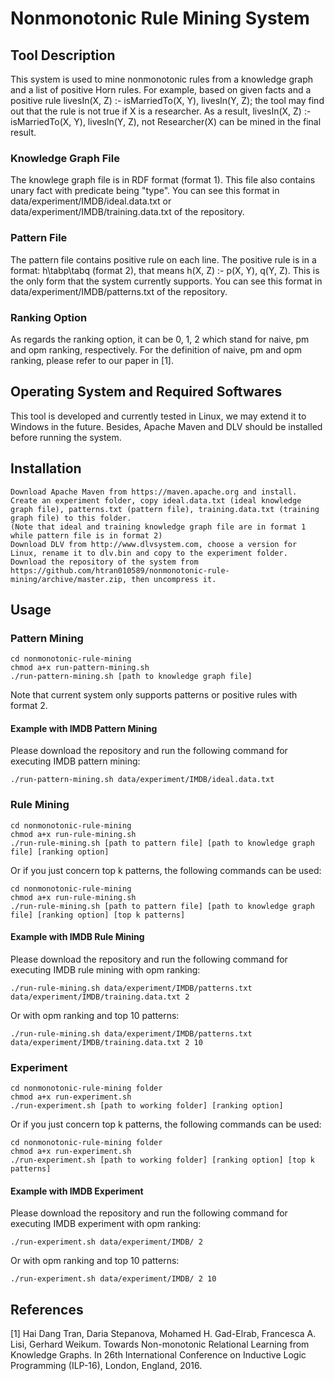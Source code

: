 Nonmonotonic Rule Mining System
=============


Tool Description
------------

This system is used to mine nonmonotonic rules from a knowledge graph and a list of positive Horn rules. For example, based on given facts and a positive rule livesIn(X, Z) :- isMarriedTo(X, Y), livesIn(Y, Z); the tool may find out that the rule is not true if X is a researcher. As a result, livesIn(X, Z) :- isMarriedTo(X, Y), livesIn(Y, Z), not Researcher(X) can be mined in the final result.

### Knowledge Graph File

The knowlege graph file is in RDF format (format 1). This file also contains unary fact with predicate being "type". You can see this format in data/experiment/IMDB/ideal.data.txt or data/experiment/IMDB/training.data.txt of the repository.

### Pattern File

The pattern file contains positive rule on each line. The positive rule is in a format: h\tabp\tabq (format 2), that means h(X, Z) :- p(X, Y), q(Y, Z). This is the only form that the system currently supports. You can see this format in data/experiment/IMDB/patterns.txt of the repository.

### Ranking Option

As regards the ranking option, it can be 0, 1, 2 which stand for naive, pm and opm ranking, respectively. For the definition of naive, pm and opm ranking, please refer to our paper in [1].

Operating System and Required Softwares
------------

This tool is developed and currently tested in Linux, we may extend it to Windows in the future. Besides, Apache Maven and DLV should be installed before running the system.

Installation
------------

```
Download Apache Maven from https://maven.apache.org and install.
Create an experiment folder, copy ideal.data.txt (ideal knowledge graph file), patterns.txt (pattern file), training.data.txt (training graph file) to this folder.
(Note that ideal and training knowledge graph file are in format 1 while pattern file is in format 2)
Download DLV from http://www.dlvsystem.com, choose a version for Linux, rename it to dlv.bin and copy to the experiment folder.
Download the repository of the system from https://github.com/htran010589/nonmonotonic-rule-mining/archive/master.zip, then uncompress it.
```

Usage
------------

### Pattern Mining

```
cd nonmonotonic-rule-mining
chmod a+x run-pattern-mining.sh
./run-pattern-mining.sh [path to knowledge graph file]
```

Note that current system only supports patterns or positive rules with format 2.

#### Example with IMDB Pattern Mining

Please download the repository and run the following command for executing IMDB pattern mining:

```
./run-pattern-mining.sh data/experiment/IMDB/ideal.data.txt
```

### Rule Mining

```
cd nonmonotonic-rule-mining
chmod a+x run-rule-mining.sh
./run-rule-mining.sh [path to pattern file] [path to knowledge graph file] [ranking option]
```

Or if you just concern top k patterns, the following commands can be used:

```
cd nonmonotonic-rule-mining
chmod a+x run-rule-mining.sh
./run-rule-mining.sh [path to pattern file] [path to knowledge graph file] [ranking option] [top k patterns]
```

#### Example with IMDB Rule Mining

Please download the repository and run the following command for executing IMDB rule mining with opm ranking:

```
./run-rule-mining.sh data/experiment/IMDB/patterns.txt data/experiment/IMDB/training.data.txt 2
```

Or with opm ranking and top 10 patterns:

```
./run-rule-mining.sh data/experiment/IMDB/patterns.txt data/experiment/IMDB/training.data.txt 2 10
```

### Experiment

```
cd nonmonotonic-rule-mining folder
chmod a+x run-experiment.sh
./run-experiment.sh [path to working folder] [ranking option]
```

Or if you just concern top k patterns, the following commands can be used:

```
cd nonmonotonic-rule-mining folder
chmod a+x run-experiment.sh
./run-experiment.sh [path to working folder] [ranking option] [top k patterns]
```

#### Example with IMDB Experiment

Please download the repository and run the following command for executing IMDB experiment with opm ranking:

```
./run-experiment.sh data/experiment/IMDB/ 2
```

Or with opm ranking and top 10 patterns:

```
./run-experiment.sh data/experiment/IMDB/ 2 10
```

References
----------
[1] Hai Dang Tran, Daria Stepanova, Mohamed H. Gad-Elrab, Francesca A. Lisi, Gerhard Weikum. Towards Non-monotonic Relational Learning from Knowledge Graphs. In 26th International Conference on Inductive Logic Programming (ILP-16), London, England, 2016.
